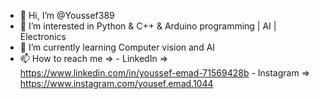- 👋 Hi, I’m @Youssef389
- 👀 I’m interested in Python & C++ & Arduino programming | AI | Electronics
- 🌱 I’m currently learning Computer vision and AI
- 📫 How to reach me =>  - LinkedIn => https://www.linkedin.com/in/youssef-emad-71569428b
                         - Instagram => https://www.instagram.com/yousef.emad.1044


<!---
Youssef389/Youssef389 is a ✨ special ✨ repository because its `README.md` (this file) appears on your GitHub profile.
You can click the Preview link to take a look at your changes.
--->
